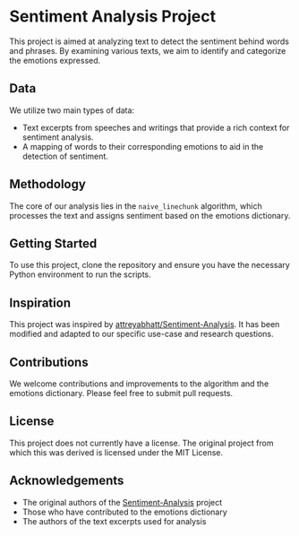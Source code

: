 # Sentiment Analysis Project

This project is aimed at analyzing text to detect the sentiment behind words and phrases. By examining various texts, we aim to identify and categorize the emotions expressed.

## Data

We utilize two main types of data:

- Text excerpts from speeches and writings that provide a rich context for sentiment analysis.
- A mapping of words to their corresponding emotions to aid in the detection of sentiment.

## Methodology

The core of our analysis lies in the `naive_linechunk` algorithm, which processes the text and assigns sentiment based on the emotions dictionary.

## Getting Started

To use this project, clone the repository and ensure you have the necessary Python environment to run the scripts.

## Inspiration

This project was inspired by [attreyabhatt/Sentiment-Analysis](https://github.com/attreyabhatt/Sentiment-Analysis). It has been modified and adapted to our specific use-case and research questions.

## Contributions

We welcome contributions and improvements to the algorithm and the emotions dictionary. Please feel free to submit pull requests.

## License

This project does not currently have a license. The original project from which this was derived is licensed under the MIT License.

## Acknowledgements

- The original authors of the [Sentiment-Analysis](https://github.com/attreyabhatt/Sentiment-Analysis) project
- Those who have contributed to the emotions dictionary
- The authors of the text excerpts used for analysis
